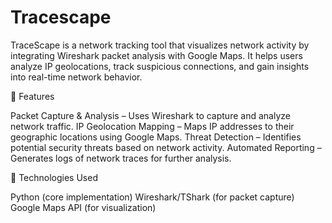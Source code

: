 # Tracescape
TraceScape is a network tracking tool that visualizes network activity by integrating Wireshark packet analysis with Google Maps. It helps users analyze IP geolocations, track suspicious connections, and gain insights into real-time network behavior.

🚀 Features

Packet Capture & Analysis – Uses Wireshark to capture and analyze network traffic.
IP Geolocation Mapping – Maps IP addresses to their geographic locations using Google Maps.
Threat Detection – Identifies potential security threats based on network activity.
Automated Reporting – Generates logs of network traces for further analysis.

🔧 Technologies Used

Python (core implementation)
Wireshark/TShark (for packet capture)
Google Maps API (for visualization)

